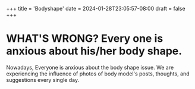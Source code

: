 +++
title = 'Bodyshape'
date = 2024-01-28T23:05:57-08:00
draft = false
+++

# WHAT'S WRONG? Every one is anxious about his/her body shape.


Nowadays, Everyone is anxious about the body shape issue. We are experiencing the influence of photos of body model's posts, thoughts, and suggestions every single day. 